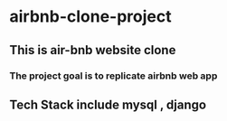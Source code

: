 # airbnb-clone-project
## This is air-bnb website clone 

###  The project goal is to replicate airbnb web app 
## Tech Stack include mysql , django 
